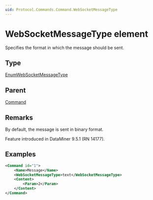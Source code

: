 ```yaml
---
uid: Protocol.Commands.Command.WebSocketMessageType
---
```


# WebSocketMessageType element

Specifies the format in which the message should be sent.

## Type

[EnumWebSocketMessageType](xref:Protocol-EnumWebSocketMessageType)

## Parent

[Command](xref:Protocol.Commands.Command)

## Remarks

By default, the message is sent in binary format.

Feature introduced in DataMiner 9.5.1 (RN 14177).

## Examples

```xml
<Command id="1">
	<Name>Message</Name>
	<WebSocketMessageType>text</WebSocketMessageType>
	<Content>
		<Param>2</Param>
	</Content>
</Command>
```
